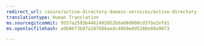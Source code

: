 ```yaml
---
redirect_url: /azure/active-directory-domain-services/active-directory-ds-admin-guide-join-windows-vm-classic-powershell
translationtype: Human Translation
ms.sourcegitcommit: 9557a2593b4462492052bda68d808cd3fbe2efd1
ms.openlocfilehash: edb06f3b97a107686aedc4089edd5288e04a9873

---
```




<!--HONumber=Nov16_HO3-->


